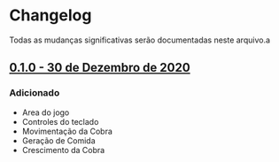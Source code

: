 # Changelog
Todas as mudanças significativas serão documentadas neste arquivo.a

## [0.1.0 - 30 de Dezembro de 2020](https://github.com/rodrigo4635/snake-game/releases/tag/v0.1.0)

### Adicionado
- Area do jogo
- Controles do teclado
- Movimentação da Cobra
- Geração de Comida
- Crescimento da Cobra